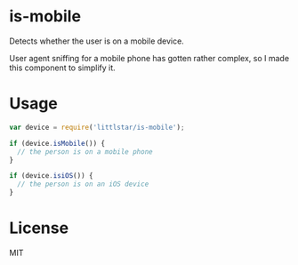 # is-mobile
Detects whether the user is on a mobile device.

User agent sniffing for a mobile phone has gotten rather complex, so I made this component to simplify it.

# Usage
```js
var device = require('littlstar/is-mobile');

if (device.isMobile()) {
  // the person is on a mobile phone
}

if (device.isiOS()) {
  // the person is on an iOS device
}
```

# License
MIT
